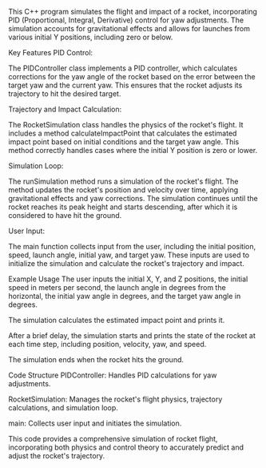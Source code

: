 This C++ program simulates the flight and impact of a rocket, incorporating PID (Proportional, Integral, Derivative) control for yaw adjustments. The simulation accounts for gravitational effects and allows for launches from various initial Y positions, including zero or below.

Key Features
PID Control:

The PIDController class implements a PID controller, which calculates corrections for the yaw angle of the rocket based on the error between the target yaw and the current yaw. This ensures that the rocket adjusts its trajectory to hit the desired target.

Trajectory and Impact Calculation:

The RocketSimulation class handles the physics of the rocket's flight. It includes a method calculateImpactPoint that calculates the estimated impact point based on initial conditions and the target yaw angle. This method correctly handles cases where the initial Y position is zero or lower.

Simulation Loop:

The runSimulation method runs a simulation of the rocket's flight. The method updates the rocket's position and velocity over time, applying gravitational effects and yaw corrections. The simulation continues until the rocket reaches its peak height and starts descending, after which it is considered to have hit the ground.

User Input:

The main function collects input from the user, including the initial position, speed, launch angle, initial yaw, and target yaw. These inputs are used to initialize the simulation and calculate the rocket's trajectory and impact.

Example Usage
The user inputs the initial X, Y, and Z positions, the initial speed in meters per second, the launch angle in degrees from the horizontal, the initial yaw angle in degrees, and the target yaw angle in degrees.

The simulation calculates the estimated impact point and prints it.

After a brief delay, the simulation starts and prints the state of the rocket at each time step, including position, velocity, yaw, and speed.

The simulation ends when the rocket hits the ground.

Code Structure
PIDController: Handles PID calculations for yaw adjustments.

RocketSimulation: Manages the rocket's flight physics, trajectory calculations, and simulation loop.

main: Collects user input and initiates the simulation.

This code provides a comprehensive simulation of rocket flight, incorporating both physics and control theory to accurately predict and adjust the rocket's trajectory.
